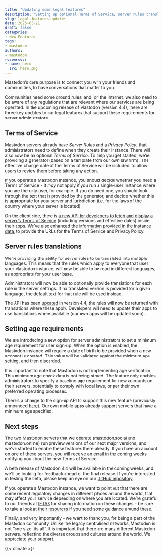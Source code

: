 ```yaml
---
title: "Updating some legal features"
description: "Setting up optional Terms of Service, server rules translations and age requirements - new features coming in Mastodon 4.4"
slug: legal-features-updates
date: 2025-05-21
draft: false
categories:
- New Features
tags:
- mastodon
authors:
- mastodon
resources:
- name: hero
  src: hero.png
---
```


Mastodon’s core purpose is to connect you with your friends and communities, to have conversations that matter to you.

Communities need some ground rules; and, on the internet, we also need to be aware of any regulations that are relevant where our services are being operated. In the upcoming release of Mastodon (version 4.4), there are three key updates to our legal features that support these requirements for server administrators.

## Terms of Service

Mastodon servers already have _Server Rules_ and a _Privacy Policy_, that administrators need to define when they create their instance. There will also now be an optional _Terms of Service_. To help you get started, we’re providing a generator (based on a template from our own law firm). The effective change date of the Terms of Service will be included, to allow users to review them before taking any action.

If you operate a Mastodon instance, you should decide whether you need a Terms of Service - it _may_ not apply if you run a single-user instance where you are the only user, for example. If you do need one, you should look through the text that is provided by the generator, and decide whether this is appropriate for your server and jurisdiction (i.e. for the laws of the country where your server is located).

On the client side, there is [a new API for developers to fetch and display a server’s Terms of Service](https://docs.joinmastodon.org/methods/instance/#terms_of_service) (including versions and effective dates) inside their apps. We’ve also enhanced the [information provided in the instance data](https://docs.joinmastodon.org/entities/Instance/#terms_of_service), to provide the URLs for the Terms of Service and Privacy Policy.

## Server rules translations

We’re providing the ability for server rules to be translated into multiple languages. This means that the rules which apply to everyone that uses your Mastodon instance, will now be able to be read in different languages, as appropriate for your user base.

Administrators will now be able to optionally provide translations for each rule in the server settings. If no translated version is provided for a given language, the default text for that rule will be used instead.

The API has been [updated](https://docs.joinmastodon.org/entities/Rule/#translations) in version 4.4, the rules will now be returned with translations where these apply. Developers will need to update their apps to use translations where available (our own apps will be updated soon).

## Setting age requirements

We are introducing a new option for server administrators to set a minimum age requirement for user sign-up. When the option is enabled, the Mastodon instance will require a date of birth to be provided when a new account is created. This value will be validated against the minimum age setting, and then discarded.

It is important to note that Mastodon is not implementing age verification. This minimum age check data is not being stored. The feature only enables administrators to specify a baseline age requirement for new accounts on their servers, potentially to comply with local laws, or per their own preferred operating processes.

There’s a change to the sign-up API to support this new feature (previously announced [here](https://github.com/mastodon/mastodon/discussions/34495)). Our own mobile apps already support servers that have a minimum age specified.

## Next steps

The two Mastodon servers that we operate (mastodon.social and mastodon.online) run preview versions of our next major versions, and we’ve started to enable these features there already. If you have an account on one of these servers, you will receive an email in the coming weeks notifying you about the new Terms of Service.

A beta release of Mastodon 4.4 will be available in the coming weeks, and we'll be looking for feedback ahead of the final release. If you’re interested in testing the beta, please keep an eye on our [GitHub repository](https://github.com/mastodon/mastodon).

If you operate a Mastodon instance, we want to point out that there are some recent regulatory changes in different places around the world, that may affect your service depending on where you are located. We’re grateful to our friends at [IFTAS](https://about.iftas.org) for sharing information on these changes - be sure to take a look at [their resources](https://connect.iftas.org/library-category/legal-regulatory/) if you need some guidance around these.

Finally, and very importantly - we want to thank you, for being a part of the Mastodon community. Unlike the legacy centralised networks, Mastodon is not “one size fits all”. It is important that there are many different Mastodon servers, reflecting the diverse groups and cultures around the world. We appreciate your support.

{{< donate >}}
